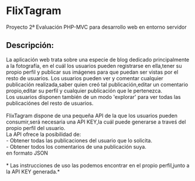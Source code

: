 # FlixTagram
Proyecto 2ª Evaluación PHP-MVC para desarrollo web en entorno servidor
<h2>Descripción:</h2>
La aplicación web trata sobre una especie de blog dedicado principalmente a la fotografía, en el cuál los usuarios pueden registrarse en ella,tener su propio perfil y publicar sus imágenes para que puedan ser vistas por el resto de usuarios.
Los usuarios pueden ver y comentar cualquier publicación realizada,saber quien creó tal publicación,editar un comentario propio,editar su perfil y cualquier publicación que le pertenezca.<br>
Los usuarios disponen también de un modo 'explorar' para ver todas las publicaciónes del resto de usuarios.<br><br>
FlixTagram dispone de una pequeña API de la que los usuarios pueden consumir,será necesaria una API KEY,la cuál puede generarse a traveś del propio perfil del usuario.<br>
La API ofrece la posibilidad de:<br>
- Obtener todas las publicaciones del usuario que lo solicita.<br>
- Obtener todos los comentarios de una publicación suya.<br>
en formato JSON<br><br>
* Las instrucciones de uso las podemos encontrar en el propio perfil,junto a la API KEY generada.*
